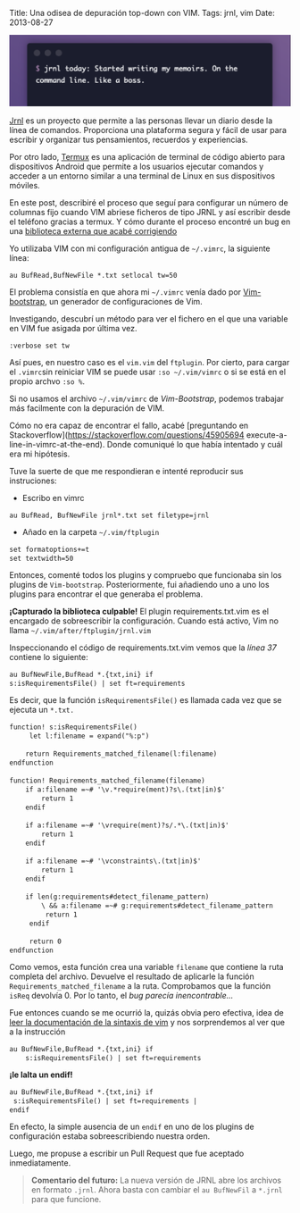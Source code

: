 Title: Una odisea de depuración top-down con VIM.
Tags: jrnl, vim 
Date: 2013-08-27

![Jrnl](/images/jrnl.png)

[Jrnl](https://jrnl.sh/en/stable/) es un proyecto que permite a las personas llevar un diario desde la línea de comandos. Proporciona una plataforma segura y fácil de usar para escribir y organizar tus pensamientos, recuerdos y experiencias.

Por otro lado, [Termux](https://termux.com/) es una aplicación de terminal de código abierto para dispositivos Android que permite a los usuarios ejecutar comandos y acceder a un entorno similar a una terminal de Linux en sus dispositivos móviles.

En este post, describiré el proceso que seguí para configurar un número de columnas fijo cuando VIM abriese ficheros de tipo JRNL y así escribir desde el teléfono gracias a termux. Y cómo durante el proceso encontré un bug en una [biblioteca externa que acabé corrigiendo](https://github.com/raimon49/requirements.txt.vim)

Yo utilizaba VIM con mi configuración antigua de `~/.vimrc`, la siguiente línea:

```vim
au BufRead,BufNewFile *.txt setlocal tw=50
```

El problema consistía en que ahora mi `~/.vimrc` venía dado por [Vim-bootstrap](https://vim-bootstrap.com/), un generador de configuraciones de Vim.

Investigando, descubrí un método para ver el fichero en el que una variable en VIM fue asigada por última vez.
 
```vim
:verbose set tw
```
 
Así pues, en nuestro caso es el `vim.vim` del `ftplugin`. Por cierto, para cargar el `.vimrc`sin reiniciar VIM
se puede usar `:so ~/.vim/vimrc` o si se está en el propio archvo `:so %`.

Si no usamos el archivo `~/.vim/vimrc` de *Vim-Bootstrap*, podemos trabajar más facilmente con la depuración de VIM.

Cómo no era capaz de encontrar el fallo, acabé [preguntando en Stackoverflow](https://stackoverflow.com/questions/45905694 execute-a-line-in-vimrc-at-the-end). Donde comuniqué lo que había intentado y cuál era mi hipótesis.

Tuve la suerte de que me respondieran e intenté reproducir sus instruciones:

- Escribo en vimrc


```vim
au BufRead, BufNewFile jrnl*.txt set filetype=jrnl
```

-  Añado en la carpeta  `~/.vim/ftplugin`

```vim
set formatoptions+=t
set textwidth=50
```
   
Entonces, comenté todos los plugins y compruebo que funcionaba sin los plugins de `Vim-bootstrap`. Posteriormente, fui añadiendo uno a uno los plugins para encontrar el que generaba el problema.

**¡Capturado la biblioteca culpable!** El plugin requirements.txt.vim es el encargado de sobreescribir la configuración. Cuando está activo, Vim no llama  `~/.vim/after/ftplugin/jrnl.vim`

Inspeccionando el código de requirements.txt.vim
vemos que la *línea 37* contiene lo siguiente:

```vim
au BufNewFile,BufRead *.{txt,ini} if
s:isRequirementsFile() | set ft=requirements
```

Es decir, que la función `isRequirementsFile()` es
llamada cada vez que se ejecuta un `*.txt.`
  
```vim
function! s:isRequirementsFile()
     let l:filename = expand("%:p")
 
    return Requirements_matched_filename(l:filename)
endfunction
 
function! Requirements_matched_filename(filename)
    if a:filename =~# '\v.*require(ment)?s\.(txt|in)$'
        return 1
    endif

    if a:filename =~# '\vrequire(ment)?s/.*\.(txt|in)$'
        return 1
    endif

    if a:filename =~# '\vconstraints\.(txt|in)$'
        return 1
    endif

    if len(g:requirements#detect_filename_pattern)
        \ && a:filename =~# g:requirements#detect_filename_pattern
         return 1
     endif
 
     return 0
endfunction
```
 
Como vemos, esta función crea una variable `filename` que contiene la ruta completa del archivo. Devuelve el resultado de aplicarle la función `Requirements_matched_filename` a la ruta. Comprobamos que la función `isReq` devolvía 0. Por
lo tanto, el *bug parecía inencontrable...*
 
Fue entonces cuando se me ocurrió la, quizás obvia pero efectiva, idea de [leer la documentación de la sintaxis de vim](https://vimdoc.sourceforge.net/htmldoc/syntax.html) y nos sorprendemos al ver que a la instrucción

```vim
au BufNewFile,BufRead *.{txt,ini} if 
    s:isRequirementsFile() | set ft=requirements
```

**¡le lalta un endif!**

```vim 
au BufNewFile,BufRead *.{txt,ini} if
 s:isRequirementsFile() | set ft=requirements |
endif
```
 
En efecto, la simple ausencia de un `endif` en uno de los plugins de configuración estaba sobreescribiendo nuestra orden.

Luego, me propuse a escribir un Pull Request que fue aceptado inmediatamente.

> **Comentario del futuro:**
   La nueva versión de JRNL abre los archivos en
   formato `.jrnl`. Ahora basta con cambiar el `au BufNewFil` a `*.jrnl` para que
   funcione.